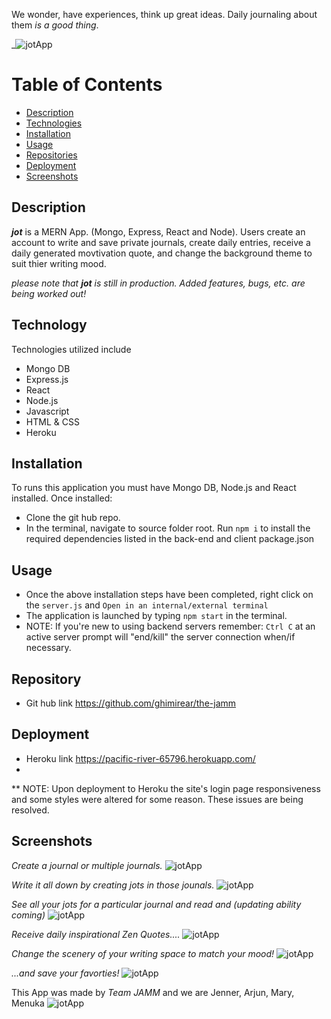  We wonder, have experiences, think up great ideas. Daily journaling about them _is a good thing_.

_![jotApp](./readmeimages/jot.png)

# Table of Contents
- [Description](#Description)
- [Technologies](#Technologies)
- [Installation](#Installation)
- [Usage](#Usage)
- [Repositories](#Repositories)
- [Deployment](#Deployment)
- [Screenshots](#Screenshots)

## Description

***jot*** is a MERN App. (Mongo, Express, React and Node).
Users create an account to write and save private journals, create daily entries, receive a daily generated movtivation quote, and change the background theme to suit thier writing mood.

_please note that ***jot*** is still in production. Added features, bugs, etc. are being worked out!_

## Technology
Technologies utilized include
- Mongo DB
- Express.js
- React
- Node.js
- Javascript
- HTML & CSS
- Heroku

## Installation

To runs this application you must have Mongo DB, Node.js and React installed. Once installed:
- Clone the git hub repo.
- In the terminal, navigate to source folder root. Run `npm i` to install the required dependencies listed in the back-end and client package.json 


## Usage

- Once the above installation steps have been completed, right click on the `server.js` and `Open in an internal/external terminal`
- The application is launched by typing `npm start` in the terminal.
- NOTE: If you're new to using backend servers remember: `Ctrl C` at an active server prompt will "end/kill" the server connection when/if necessary.

## Repository
- Git hub link  https://github.com/ghimirear/the-jamm

## Deployment
- Heroku link https://pacific-river-65796.herokuapp.com/
- 
** NOTE: Upon deployment to Heroku the site's login page responsiveness and some styles were altered for some reason. These issues are being resolved. 

## Screenshots

_Create a journal or multiple journals._
![jotApp](./readmeimages/crjurnal.png)


_Write it all down by creating jots in those jounals._
![jotApp](./readmeimages/createjot.png)


 _See all your jots for a particular journal and read and (updating ability coming)_
![jotApp](./readmeimages/jourentries.png)


_Receive daily inspirational Zen Quotes...._
![jotApp](./readmeimages/zequotes.png)


_Change the scenery of your writing space to match your mood!_
![jotApp](./readmeimages/themechanger.png)


 _...and save your favorties!_
![jotApp](./readmeimages/savequotes.png)

This App was made by _Team JAMM_ and we are Jenner, Arjun, Mary, Menuka
![jotApp](./readmeimages/team.png)
